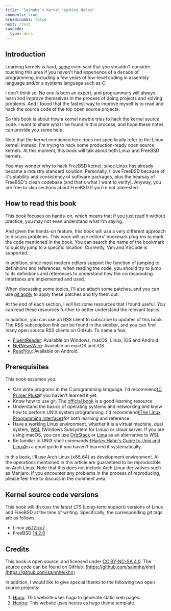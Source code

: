 ```yaml
---
title: "Sainnhe's Kernel Hacking Notes"
comments: true
breadcrumbs: false
next: /test
cascade:
  type: docs
---
```


## Introduction

Learning kernels is hard, [some](https://wiki.osdev.org/Beginner_Mistakes) even said that you shouldn't consider touching this area if you haven't had experience of a decade of programming, including a few years of low-level coding in assembly language and/or a systems language such as C.

I don't think so. No one is born an expert, and programmers will always learn and improve themselves in the process of doing projects and solving problems. And I found that the fastest way to improve myself is to read and hack the source code of the top open source projects.

So this book is about how a kernel newbie tries to hack the kernel source code. I want to share what I've found in this process, and hope these notes can provide you some help.

Note that the kernel mentioned here does not specifically refer to the Linux kernel. Instead, I'm trying to hack some production-ready open source kernels. At this moment, this book will talk about both Linux and FreeBSD kernels.

You may wonder why to hack FreeBSD kernel, since Linux has already became a industry standard solution. Personally, I love FreeBSD because of it's stability and consistency of software packages, plus the hearsay of FreeBSD's clean codebase (and that's what I want to verify). Anyway, you are free to skip sections about FreeBSD if you're not interested.

## How to read this book

This book focuses on hands-on, which means that if you just read it without practice, you may not even understand what I'm saying.

And given the hands-on feature, this book will use a very different approach to discuss problems. This book will use editors' bookmark plug-ins to mark the code mentioned in the book. You can search the name of the bookmark to quickly jump to a specific location. Currently, Vim and VSCode is supported.

In addition, since most modern editors support the function of jumping to definitions and references, when reading the code, you should try to jump to its definitions and references to understand how the corresponding interfaces are implemented and used.

When discussing some topics, I'll also attach some patches, and you can use [git apply](https://git-scm.com/docs/git-apply) to apply these patches and try them out.

At the end of each section, I will list some resources that I found useful. You can read these resources further to better understand the relevant topics.

In addition, you can use an RSS client to subscribe to updates of this book. The RSS subscription link can be found in the sidebar, and you can find many open source RSS clients on GitHub. To name a few:

- [FluentReader](https://github.com/yang991178/fluent-reader): Available on Windows, macOS, Linux, iOS and Android.
- [NetNewsWire](https://github.com/Ranchero-Software/NetNewsWire): Available on macOS and iOS.
- [ReadYou](https://github.com/Ashinch/ReadYou): Available on Android.

## Prerequisites

This book assumes you:

- Can write programs in the C programming language. I'd recommend[《C Primer Plus》](https://www.oreilly.com/library/view/c-primer-plus/9780133432398/)if you haven't learned it yet.
- Know how to use git. The [official book](https://git-scm.com/book/en/v2) is a good learning resource.
- Understand the basics of operating systems and networking and know how to perform UNIX system programming. I'd recommend[《The Linux Programming Interface》](https://man7.org/tlpi/)for both learning and reference.
- Have a working Linux environment, whether it is a virtual machine, dual system, [WSL](https://learn.microsoft.com/en-us/windows/wsl/about) (Windows Subsystem for Linux) or cloud server. If you are using macOS, you can use [OrbStack](https://orbstack.dev/) or [Lima](https://github.com/lima-vm/lima) as an alternative to WSL.
- Be familiar to UNIX shell commands.[《Harley Hahn's Guide to Unix and Linux》](https://www.harley.com/unix-book/book/chapters/home.html)is a good guide if you haven't learned it systematically.

In this book, I'll use Arch Linux (x86\_64) as development environment. All the operations mentioned in this article are guaranteed to be reproducible on Arch Linux. Note that this does not include Arch Linux derivatives such as Manjaro. If you encounter any problems in the process of reproducing, please feel free to discuss in the comment area.

## Kernel source code versions

This book will discuss the latest LTS (Long-term support) versions of Linux and FreeBSD at the time of writing. Specifically, the corresponding git tags are as follows:

- Linux [v6.12-rc7](https://git.kernel.org/pub/scm/linux/kernel/git/torvalds/linux.git/tag/?h=v6.12-rc7)
- FreeBSD [14.2.0](https://cgit.freebsd.org/src/tag/?h=release/14.2.0)

## Credits

This book is open source, and licensed under [CC BY-NC-SA 4.0](https://creativecommons.org/licenses/by-nc-sa/4.0/). The source code can be found on GitHub: [https://github.com/sainnhe/khn](https://github.com/sainnhe/khn)

In addition, I would like to give special thanks to the following two open source projects:

1. [Hugo](https://gohugo.io/): This website uses hugo to generate static web pages.
2. [Hextra](https://imfing.github.io/hextra/): This website uses hextra as hugo theme template.
